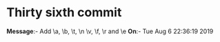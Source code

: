 # Thirty sixth commit

**Message**:- Add \a, \b, \t, \n \v, \f, \r and \e
**On**:- Tue Aug 6 22:36:19 2019

